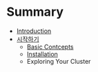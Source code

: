 # Summary

* [Introduction](README.md)
* [시작하기](getting-startedmd.md)
   * [Basic Contcepts](_basic_contcepts.md)
   * [Installation](_installation.md)
   * Exploring Your Cluster

